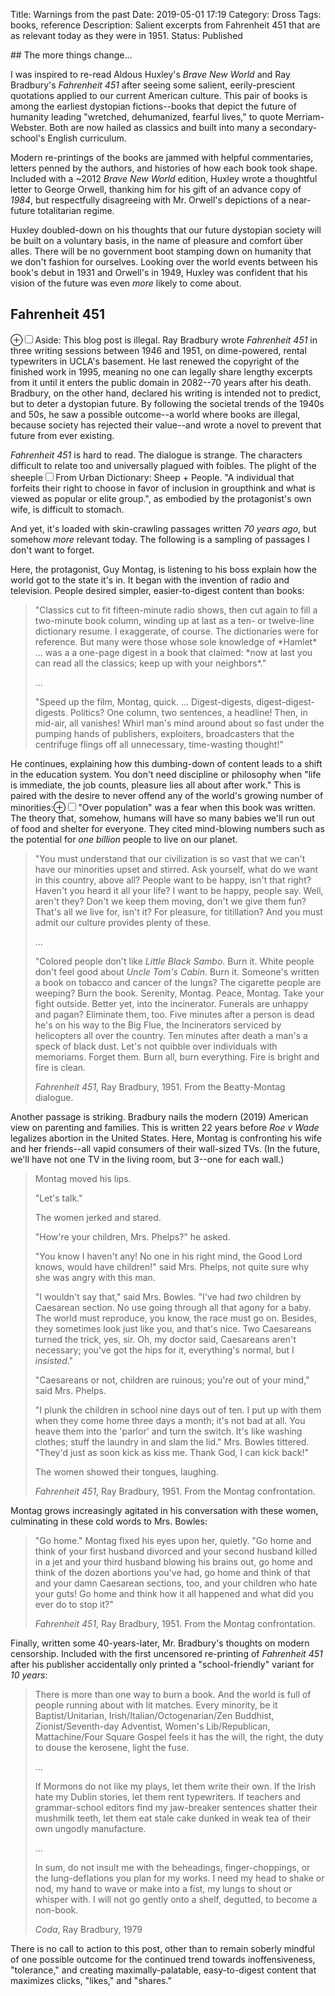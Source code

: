 Title: Warnings from the past
Date: 2019-05-01 17:19
Category: Dross
Tags: books, reference
Description: Salient excerpts from Fahrenheit 451 that are as relevant today as they were in 1951.
Status: Published

<section markdown="1">
## The more things change...

I was inspired to re-read Aldous Huxley's *Brave New World* and Ray Bradbury's *Fahrenheit 451* after seeing some salient, eerily-prescient quotations applied to our current American culture. This pair of books is among the earliest dystopian fictions--books that depict the future of humanity leading "wretched, dehumanized, fearful lives," to quote Merriam-Webster. Both are now hailed as classics and built into many a secondary-school's English curriculum.

Modern re-printings of the books are jammed with helpful commentaries, letters penned by the authors, and histories of how each book took shape. Included with a ~2012 _Brave New World_ edition, Huxley wrote a thoughtful letter to George Orwell, thanking him for his gift of an advance copy of *1984*, but respectfully disagreeing with Mr. Orwell's depictions of a near-future totalitarian regime.

Huxley doubled-down on his thoughts that our future dystopian society will be built on a voluntary basis, in the name of pleasure and comfort über alles. There will be no government boot stamping down on humanity that we don't fashion for ourselves. Looking over the world events between his book's debut in 1931 and Orwell's in 1949, Huxley was confident that his vision of the future was even *more* likely to come about.

## Fahrenheit 451
<label for="mn-illegal" class="margin-toggle">&#8853;</label><input type="checkbox" id="mn-illegal" class="margin-toggle"><span class="marginnote">Aside: This blog post is illegal. Ray Bradbury wrote *Fahrenheit 451* in three writing sessions between 1946 and 1951, on dime-powered, rental typewriters in UCLA's basement. He last renewed the copyright of the finished work in 1995, meaning no one can legally share lengthy excerpts from it until it enters the public domain in 2082--70 years after his death.</span>
Bradbury, on the other hand, declared his writing is intended not to predict, but to deter a dystopian future. By following the societal trends of the 1940s and 50s, he saw a possible outcome--a world where books are illegal, because society has rejected their value--and wrote a novel to prevent that future from ever existing.

*Fahrenheit 451* is hard to read. The dialogue is strange. The characters difficult to relate too and universally plagued with foibles. The plight of the sheeple<label for="sn-pejorative" class="margin-toggle sidenote-number"></label><input type="checkbox" id="sn-pejorative" class="margin-toggle"><span class="sidenote">From Urban Dictionary: Sheep + People. "A individual that forfeits their right to choose in favor of inclusion in groupthink and what is viewed as popular or elite group."</span>, as embodied by the protagonist's own wife, is difficult to stomach.

And yet, it's loaded with skin-crawling passages written *70 years ago*, but somehow *more* relevant today. The following is a sampling of passages I don't want to forget.

Here, the protagonist, Guy Montag, is listening to his boss explain how the world got to the state it's in. It began with the invention of radio and television. People desired simpler, easier-to-digest content than books:

<blockquote markdown="1">
"Classics cut to fit fifteen-minute radio shows, then cut again to fill a two-minute book column, winding up at last as a ten- or twelve-line dictionary resume. I exaggerate, of course. The dictionaries were for reference. But many were those whose sole knowledge of *Hamlet* ... was a a one-page digest in a book that claimed: *now at last you can read all the classics; keep up with your neighbors*."

...

"Speed up the film, Montag, quick. ... Digest-digests, digest-digest-digests. Politics? One column, two sentences, a headline! Then, in mid-air, all vanishes! Whirl man's mind around about so fast under the pumping hands of publishers, exploiters, broadcasters that the centrifuge flings off all unnecessary, time-wasting thought!"
</blockquote>

He continues, explaining how this dumbing-down of content leads to a shift in the education system. You don't need discipline or philosophy when "life is immediate, the job counts, pleasure lies all about after work." This is paired with the desire to never offend any of the world's growing number of minorities:<label for="mn-pop" class="margin-toggle">&#8853;</label><input type="checkbox" id="mn-pop" class="margin-toggle"><span class="marginnote">"Over population" was a fear when this book was written. The theory that, somehow, humans will have so many babies we'll run out of food and shelter for everyone. They cited mind-blowing numbers such as the potential for *one billion* people to live on our planet.</span>

<blockquote markdown="1">
"You must understand that our civilization is so vast that we can't have our minorities upset and stirred. Ask yourself, what do we want in this country, above all? People want to be happy, isn't that right? Haven't you heard it all your life? I want to be happy, people say. Well, aren't they? Don't we keep them moving, don't we give them fun? That's all we live for, isn't it? For pleasure, for titillation? And you must admit our culture provides plenty of these.

...

"Colored people don't like *Little Black Sambo*. Burn it. White people don't feel good about *Uncle Tom's Cabin*. Burn it. Someone's written a book on tobacco and cancer of the lungs? The cigarette people are weeping? Burn the book. Serenity, Montag. Peace, Montag. Take your fight outside. Better yet, into the incinerator. Funerals are unhappy and pagan? Eliminate them, too. Five minutes after a person is dead he's on his way to the Big Flue, the Incinerators serviced by helicopters all over the country. Ten minutes after death a man's a speck of black dust. Let's not quibble over individuals with memoriams. Forget them. Burn all, burn everything. Fire is bright and fire is clean.<footer><em>Fahrenheit 451</em>, Ray Bradbury, 1951. From the Beatty-Montag dialogue.</footer></blockquote>

Another passage is striking. Bradbury nails the modern (2019) American view on parenting and families. This is written 22 years before *Roe v Wade* legalizes abortion in the United States. Here, Montag is confronting his wife and her friends--all vapid consumers of their wall-sized TVs. (In the future, we'll have not one TV in the living room, but 3--one for each wall.)

<blockquote markdown="1">
Montag moved his lips.

"Let's talk."

The women jerked and stared.

"How're your children, Mrs. Phelps?" he asked.

"You know I haven't any! No one in his right mind, the Good Lord knows, would have children!" said Mrs. Phelps, not quite sure why she was angry with this man.

"I wouldn't say that," said Mrs. Bowles. "I've had *two* children by Caesarean section. No use going through all that agony for a baby. The world must reproduce, you know, the race must go on. Besides, they sometimes look just like you, and that's nice. Two Caesareans turned the trick, yes, sir. Oh, my doctor said, Caesareans aren't necessary; you've got the hips for it, everything's normal, but I *insisted*."

"Caesareans or not, children are ruinous; you're out of your mind," said Mrs. Phelps.

"I plunk the children in school nine days out of ten. I put up with them when they come home three days a month; it's not bad at all. You heave them into the 'parlor' and turn the switch. It's like washing clothes; stuff the laundry in and slam the lid." Mrs. Bowles tittered. "They'd just as soon kick as kiss me. Thank God, I can kick back!"

The women showed their tongues, laughing.
<footer><em>Fahrenheit 451</em>, Ray Bradbury, 1951. From the Montag confrontation.</footer></blockquote>

Montag grows increasingly agitated in his conversation with these women, culminating in these cold words to Mrs. Bowles:
<blockquote markdown="1">
<p>"Go home." Montag fixed his eyes upon her, quietly. "Go home and think of your first husband divorced and your second husband killed in a jet and your third husband blowing his brains out, go home and think of the dozen abortions you've had, go home and think of that and your damn Caesarean sections, too, and your children who hate your guts! Go home and think how it all happened and what did you ever do to stop it?"
<footer><em>Fahrenheit 451</em>, Ray Bradbury, 1951. From the Montag confrontation.</footer>
</blockquote>


Finally, written some 40-years-later, Mr. Bradbury's thoughts on modern censorship. Included with the first uncensored re-printing of *Fahrenheit 451* after his publisher accidentally only printed a "school-friendly" variant for *10 years*:
<blockquote markdown="1"><p>There is more than one way to burn a book. And the world is full of people running about with lit matches. Every minority, be it Baptist/Unitarian, Irish/Italian/Octogenarian/Zen Buddhist, Zionist/Seventh-day Adventist, Women's Lib/Republican, Mattachine/Four Square Gospel feels it has the will, the right, the duty to douse the kerosene, light the fuse.

...


If Mormons do not like my plays, let them write their own. If the Irish hate my Dublin stories, let them rent typewriters. If teachers and grammar-school editors find my jaw-breaker sentences shatter their mushmilk teeth, let them eat stale cake dunked in weak tea of their own ungodly manufacture.

...

In sum, do not insult me with the beheadings, finger-choppings, or the lung-deflations you plan for my works. I need my head to shake or nod, my hand to wave or make into a fist, my lungs to shout or whisper with. I will not go gently onto a shelf, degutted, to become a non-book.
<footer><em>Coda</em>, Ray Bradbury, 1979</footer></blockquote>

There is no call to action to this post, other than to remain soberly mindful of one possible outcome for the continued trend towards inoffensiveness, "tolerance," and creating maximally-palatable, easy-to-digest content that maximizes clicks, "likes," and "shares."
</section>
